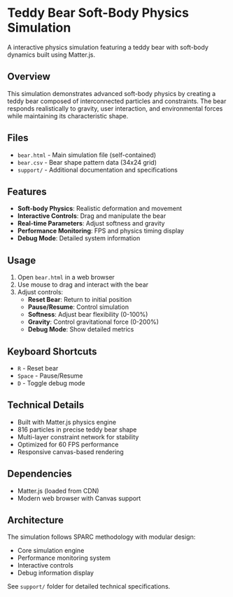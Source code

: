 # Teddy Bear Soft-Body Physics Simulation

A interactive physics simulation featuring a teddy bear with soft-body dynamics built using Matter.js.

## Overview

This simulation demonstrates advanced soft-body physics by creating a teddy bear composed of interconnected particles and constraints. The bear responds realistically to gravity, user interaction, and environmental forces while maintaining its characteristic shape.

## Files

- `bear.html` - Main simulation file (self-contained)
- `bear.csv` - Bear shape pattern data (34x24 grid)
- `support/` - Additional documentation and specifications

## Features

- **Soft-body Physics**: Realistic deformation and movement
- **Interactive Controls**: Drag and manipulate the bear
- **Real-time Parameters**: Adjust softness and gravity
- **Performance Monitoring**: FPS and physics timing display
- **Debug Mode**: Detailed system information

## Usage

1. Open `bear.html` in a web browser
2. Use mouse to drag and interact with the bear
3. Adjust controls:
   - **Reset Bear**: Return to initial position
   - **Pause/Resume**: Control simulation
   - **Softness**: Adjust bear flexibility (0-100%)
   - **Gravity**: Control gravitational force (0-200%)
   - **Debug Mode**: Show detailed metrics

## Keyboard Shortcuts

- `R` - Reset bear
- `Space` - Pause/Resume
- `D` - Toggle debug mode

## Technical Details

- Built with Matter.js physics engine
- 816 particles in precise teddy bear shape
- Multi-layer constraint network for stability
- Optimized for 60 FPS performance
- Responsive canvas-based rendering

## Dependencies

- Matter.js (loaded from CDN)
- Modern web browser with Canvas support

## Architecture

The simulation follows SPARC methodology with modular design:
- Core simulation engine
- Performance monitoring system
- Interactive controls
- Debug information display

See `support/` folder for detailed technical specifications.